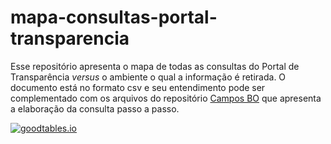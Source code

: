 # mapa-consultas-portal-transparencia
Esse repositório apresenta o mapa de todas as consultas do Portal de Transparência _versus_ o ambiente o qual a informação é retirada. O documento está no formato csv e seu entendimento pode ser complementado com os arquivos do repositório [Campos BO](https://github.com/transparencia-mg/campos-bo) que apresenta a elaboração da consulta passo a passo.

[![goodtables.io](https://goodtables.io/badge/github/transparencia-mg/mapa-consultas-portal-transparencia.svg)](https://goodtables.io/github/transparencia-mg/mapa-consultas-portal-transparencia)
